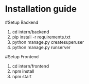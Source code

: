 # Installation guide

#Setup Backend

1. cd intern/backend
2. pip install -r requirements.txt
3. python manage.py createsuperuser
4. python manage.py runserver

#Setup Frontend

1. cd intern/frontend
2. npm install
3. npm start
